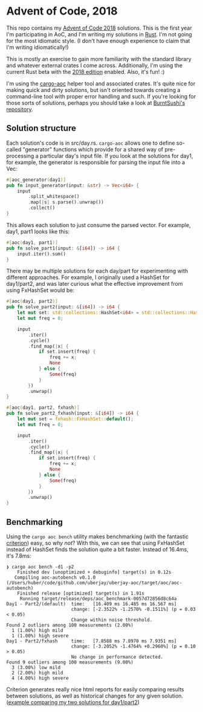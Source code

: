 # Advent of Code, 2018

This repo contains my [Advent of Code 2018](https://adventofcode.com/2018) solutions. This is the first year I'm participating in AoC, and I'm writing my solutions in [Rust](https://rust-lang.org). I'm not going for the most idiomatic style. (I don't have enough experience to claim that I'm writing idiomatically!)

This is mostly an exercise to gain more familiarity with the standard library and whatever external crates I come across. Additionally, I'm using the current Rust beta with the [2018 edition](https://rust-lang-nursery.github.io/edition-guide/rust-2018/index.html) enabled. Also, it's fun! :)

I'm using the [cargo-aoc](https://github.com/gobanos/cargo-aoc) helper tool and associated crates. It's quite nice for making quick and dirty solutions, but isn't oriented towards creating a command-line tool with proper error handling and such. If you're looking for those sorts of solutions, perhaps you should take a look at [BurntSushi's repository](https://github.com/BurntSushi/advent-of-code).

## Solution structure

Each solution's code is in src/day<N>.rs. `cargo-aoc` allows one to define so-called "generator" functions which provide for a shared way of pre-processing a particular day's input file. If you look at the solutions for day1, for example, the generator is responsible for parsing the input file into a Vec<i64>:

```rust
#[aoc_generator(day1)]
pub fn input_generator(input: &str) -> Vec<i64> {
    input
        .split_whitespace()
        .map(|s| s.parse().unwrap())
        .collect()
}
```

This allows each solution to just consume the parsed vector. For example, day1, part1 looks like this:

```rust
#[aoc(day1, part1)]
pub fn solve_part1(input: &[i64]) -> i64 {
    input.iter().sum()
}
```

There may be multiple solutions for each day/part for experimenting with different approaches. For example, I originally used a HashSet for day1/part2, and was later curious what the effective improvement from using FxHashSet would be:

```rust
#[aoc(day1, part2)]
pub fn solve_part2(input: &[i64]) -> i64 {
    let mut set: std::collections::HashSet<i64> = std::collections::HashSet::default();
    let mut freq = 0;

    input
        .iter()
        .cycle()
        .find_map(|x| {
            if set.insert(freq) {
                freq += x;
                None
            } else {
                Some(freq)
            }
        })
        .unwrap()
}

#[aoc(day1, part2, fxhash)]
pub fn solve_part2_fxhash(input: &[i64]) -> i64 {
    let mut set = fxhash::FxHashSet::default();
    let mut freq = 0;

    input
        .iter()
        .cycle()
        .find_map(|x| {
            if set.insert(freq) {
                freq += x;
                None
            } else {
                Some(freq)
            }
        })
        .unwrap()
}
```

## Benchmarking

Using the `cargo aoc bench` utility makes benchmarking (with the fantastic [criterion](https://github.com/japaric/criterion.rs)) easy, so *why not*? With this, we can see that using FxHashSet instead of HashSet finds the solution quite a bit faster. Instead of 16.4ms, it's 7.8ms:

```shell
❯ cargo aoc bench -d1 -p2
    Finished dev [unoptimized + debuginfo] target(s) in 0.12s
   Compiling aoc-autobench v0.1.0 (/Users/huber/code/github.com/uberjay/uberjay-aoc/target/aoc/aoc-autobench)
    Finished release [optimized] target(s) in 1.91s
     Running target/release/deps/aoc_benchmark-0057d72856d8c64a
Day1 - Part2/(default)  time:   [16.409 ms 16.485 ms 16.567 ms]
                        change: [-2.3522% -1.2570% -0.1511%] (p = 0.03 < 0.05)
                        Change within noise threshold.
Found 2 outliers among 100 measurements (2.00%)
  1 (1.00%) high mild
  1 (1.00%) high severe
Day1 - Part2/fxhash     time:   [7.8588 ms 7.8970 ms 7.9351 ms]
                        change: [-3.2052% -1.4764% +0.2960%] (p = 0.10 > 0.05)
                        No change in performance detected.
Found 9 outliers among 100 measurements (9.00%)
  3 (3.00%) low mild
  2 (2.00%) high mild
  4 (4.00%) high severe
```

Criterion generates really nice html reports for easily comparing results between solutions, as well as historical changes for any given solution. ([example comparing my two solutions for day1/part2](https://www.paradoxical.net/~huber/criterion-example/Day1%20-%20Part2/report/))
